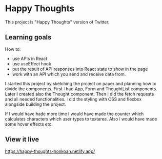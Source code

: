 # Happy Thoughts

This project is "Happy Thoughts" version of Twitter. 


## Learning goals

How to:
* use APIs in React
* use useEffect hook
* put the result of API responses into React state to show in the page
* work with an API which you send and receive data from. 

I started this project by sketching the project on paper and planning how to divide the components. First I had App, Form and ThoughtList components. Later I created also the Thought component. Then I did the fetch requests and all needed functionalities. I did the styling with CSS and flexbox alongside building the project.

If I would have hade more time I would have made the counter which calculates characters which user types to textarea. Also I would have made some hover effects etc.


## View it live

https://happy-thoughts-honkoan.netlify.app/
